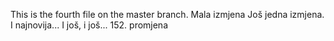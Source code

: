 This is the fourth file on the master branch.
 Mala izmjena
Još jedna izmjena.
I najnovija...
I još, i još...
152. promjena
